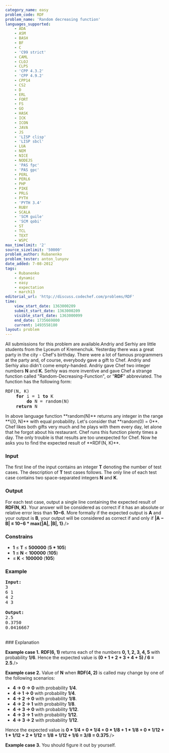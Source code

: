 ```yaml
---
category_name: easy
problem_code: RDF
problem_name: 'Random decreasing function'
languages_supported:
    - ADA
    - ASM
    - BASH
    - BF
    - C
    - 'C99 strict'
    - CAML
    - CLOJ
    - CLPS
    - 'CPP 4.3.2'
    - 'CPP 4.9.2'
    - CPP14
    - CS2
    - D
    - ERL
    - FORT
    - FS
    - GO
    - HASK
    - ICK
    - ICON
    - JAVA
    - JS
    - 'LISP clisp'
    - 'LISP sbcl'
    - LUA
    - NEM
    - NICE
    - NODEJS
    - 'PAS fpc'
    - 'PAS gpc'
    - PERL
    - PERL6
    - PHP
    - PIKE
    - PRLG
    - PYTH
    - 'PYTH 3.4'
    - RUBY
    - SCALA
    - 'SCM guile'
    - 'SCM qobi'
    - ST
    - TCL
    - TEXT
    - WSPC
max_timelimit: '2'
source_sizelimit: '50000'
problem_author: Rubanenko
problem_tester: anton_lunyov
date_added: 7-08-2012
tags:
    - Rubanenko
    - dynamic
    - easy
    - expectation
    - march13
editorial_url: 'http://discuss.codechef.com/problems/RDF'
time:
    view_start_date: 1363000209
    submit_start_date: 1363000209
    visible_start_date: 1363000099
    end_date: 1735669800
    current: 1493558180
layout: problem
---
```

All submissions for this problem are available.Andriy and Serhiy are little students from the Lyceum of Kremenchuk. Yesterday there was a great party in the city - Chef's birthday. There were a lot of famous programmers at the party and, of course, everybody gave a gift to Chef. Andriy and Serhiy also didn't come empty-handed. Andriy gave Chef two integer numbers **N** and **K**. Serhiy was more inventive and gave Chef a strange function called "Random-Decreasing-Function", or "**RDF**" abbreviated. The function has the following form:

<pre>RDF(N, K)
    <b>for</b> i = 1 <b>to</b> K
        <b>do</b> N = random(N)
    <b>return</b> N
</pre>In above language function **random(N)** returns any integer in the range **\[0, N)** with equal probability. Let's consider that **random(0) = 0**. Chef likes both gifts very much and he plays with them every day, let alone that he forgot about his restaurant. Chef runs this function plenty times a day. The only trouble is that results are too unexpected for Chef. Now he asks you to find the expected result of **RDF(N, K)**.
### Input

The first line of the input contains an integer **T** denoting the number of test cases. The description of **T** test cases follows. The only line of each test case contains two space-separated integers **N** and **K**.

### Output

For each test case, output a single line containing the expected result of **RDF(N, K)**. Your answer will be considered as correct if it has an absolute or relative error less than **10−6**. More formally if the expected output is **A** and your output is **B**, your output will be considered as correct if and only if
**|A − B| ≤ 10−6 \* max{|A|, |B|, 1}**./>

### Constrains

- **1** ≤ **T** ≤ **500000** (**5 \* 105**)
- **1** ≤ **N** < **100000** (**105**)
- ≤ **K** < **100000** (**105**)

### Example

<pre>
<b>Input:</b>
3
6 1
4 2
4 3

<b>Output:</b>
2.5
0.3750
0.0416667

</pre>### Explanation
**Example case 1.** **RDF(6, 1)** returns each of the numbers **0, 1, 2, 3, 4, 5** with probability **1/6**. Hence the expected value is
 **(0 + 1 + 2 + 3 + 4 + 5) / 6 = 2.5**./>

**Example case 2.** Value of **N** when **RDF(4, 2)** is called may change by one of the following scenarios:

- **4 → 0 → 0** with probability **1/4**.
- **4 → 1 → 0** with probability **1/4**.
- **4 → 2 → 0** with probability **1/8**.
- **4 → 2 → 1** with probability **1/8**.
- **4 → 3 → 0** with probability **1/12**.
- **4 → 3 → 1** with probability **1/12**.
- **4 → 3 → 2** with probability **1/12**.

Hence the expected value is
 **0 \* 1/4 + 0 \* 1/4 + 0 \* 1/8 + 1 \* 1/8 + 0 \* 1/12 + 1 \* 1/12 + 2 \* 1/12 = 1/8 + 1/12 + 1/6 = 3/8 = 0.375**./>

**Example case 3.** You should figure it out by yourself.
